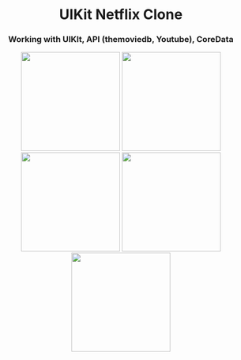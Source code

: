 <h1 align="center">UIKit Netflix Clone</h1>
<h3 align="center">Working with UIKIt, API (themoviedb, Youtube), CoreData</h3>

<p align="center">
  <img src="https://github.com/Increase12345/UIKItNetflixCloneApp/assets/98255061/5c713cdc-122f-4d5c-8503-ec3285911189" width="200" />
  <img src="https://github.com/Increase12345/UIKItNetflixCloneApp/assets/98255061/35fcbac6-28cc-4a28-8b7e-ad867a9a64ce" width="200" />
  <img src="https://github.com/Increase12345/UIKItNetflixCloneApp/assets/98255061/95f80269-e273-4d11-9fea-72607b014059" width="200" />
  <img src="https://github.com/Increase12345/UIKItNetflixCloneApp/assets/98255061/2d96b2b6-44a4-4caa-9191-4e15ad7b07a2" width="200" />
  <img src="https://github.com/Increase12345/UIKItNetflixCloneApp/assets/98255061/1afeb43d-32a4-4f93-9f00-9954b0f6d386" width="200" />
</p>
